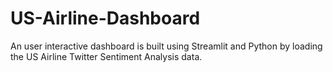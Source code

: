 # US-Airline-Dashboard
An user interactive dashboard is built using Streamlit and Python by loading the US Airline Twitter Sentiment Analysis data.
